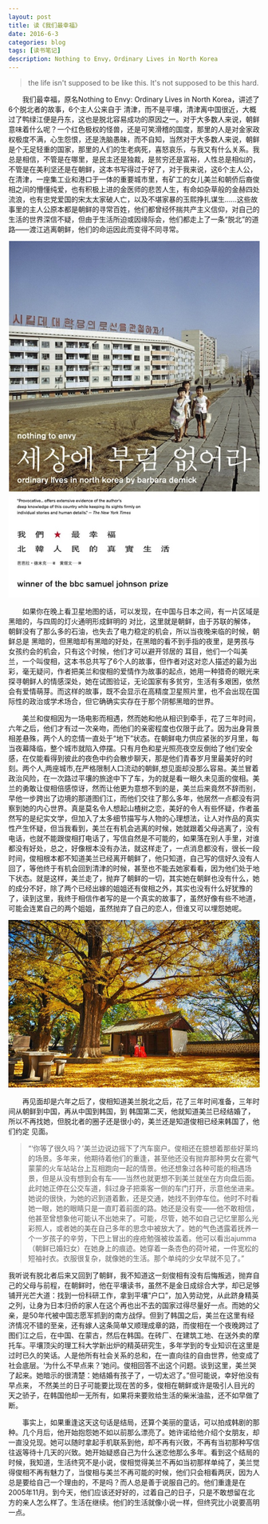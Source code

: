 ```yaml
---
layout: post
title: 读《我们最幸福》
date: 2016-6-3
categories: blog
tags: [读书笔记]
description: Nothing to Envy，Ordinary Lives in North Korea
---
```


> the life isn't supposed to be like this. It's not supposed to be this hard. 

&emsp;&emsp;我们最幸福，原名Nothing to Envy: Ordinary Lives in North Korea，讲述了6个脱北者的故事，6个主人公来自于
清津，而不是平壤，清津离中国很近，大概过了鸭绿江便是丹东，这也是脱北容易成功的原因之一。对于大多数人来说，朝鲜意味着什么呢？一个红色极权的怪兽，还是可笑滑稽的国度，那里的人是对金家政权极度不满，心生怨恨，还是洗脑愚昧，而不自知，当然对于大多数人来说，朝鲜是个无足轻重的国家，那里的人们的生老病死，喜怒哀乐，与我又有什么关系。我总是相信，不管是在哪里，是民主还是独裁，是贫穷还是富裕，人性总是相似的，不管是在美利坚还是在朝鲜，这本书写得过于好了，对于我来说，这6个主人公，在清津，一座集工业和港口于一体的重要城市里，有矿工的女儿美兰和朝侨后裔俊相之间的懵懂纯爱，也有积极上进的金医师的悲苦人生，有命如杂草般的金赫四处流浪，也有忠党爱国的宋太太家破人亡，以及不堪家暴的玉熙挣扎谋生……这些故事里的主人公原本都是朝鲜的寻常百姓，他们都曾经怀揣共产主义信仰，对自己的生活的世界深信不疑，但由于生活所迫或因缘际会，他们都走上了一条“脱北”的道路——渡江逃离朝鲜，他们的命运因此而变得不同寻常。

<center><img src="https://raw.githubusercontent.com/whuhan2013/ImageRepertory/master/blog/blog26.jpg"></center>


&emsp;&emsp;如果你在晚上看卫星地图的话，可以发现，在中国与日本之间，有一片区域是黑暗的，与四周的灯火通明形成鲜明的
对比，这里就是朝鲜，由于苏联的解体，朝鲜没有了那么多的石油，也失去了电力稳定的机会，所以当夜晚来临的时候，朝鲜总是
黑暗的，但黑暗却有黑暗的好处，在黑暗的看不到手指的夜里，是男孩与女孩约会的机会，只有这个时候，他们才可以避开邻居的
耳目，他们一个叫美兰，一个叫俊相，这本书总共写了6个人的故事，但作者对这对恋人描述的最为出彩，毫无疑问，作者把美兰和俊相的爱情作为故事的起点，她用一种猎奇的眼光来探寻朝鲜人的情感深处，她在试图验证，无论国家有多贫穷，生活有多艰困，依然会有爱情萌芽。而这样的故事，既不会显示在高精度卫星照片里，也不会出现在国际性的政治或学术场合，但它确确实实存在于那个阴郁黑暗的世界。 


&emsp;&emsp;美兰和俊相因为一场电影而相遇，然而她和他从相识到牵手，花了三年时间，六年之后，他们才有过一次亲吻，而他们的亲密程度也仅限于此了。因为出身背景相差悬殊，两个人的恋情一直处于“地下”状态。在朝鲜电力供应紧张的岁月里，每当夜幕降临，整个城市就陷入停摆。只有月色和星光照亮夜空反倒给了他们安全感，在仅能看得到彼此的夜色中约会散步聊天，那是他们青春岁月里最美好的时刻。两个人,两座城市,在严格限制人口流动的朝鲜,想见面却没那么容易。美兰冒着政治风险，在一次路过平壤的旅途中下了车，为的就是看一眼久未见面的俊相。美兰的勇敢让俊相倍感惊讶，然而让他更为意想不到的是，美兰后来竟然不辞而别，早他一步跨出了边境的那道图们江，而他们交往了那么多年，他居然一点都没有洞察到她的内心世界。真是莫名令人想起山楂树之恋，美好的令人有些怀疑，作者虽然写的是纪实文学，但加入了太多细节描写与人物的心理想法，让人对作品的真实性产生怀疑，但当我看到，美兰在有机会逃离的时候，她就跟着父母逃离了，没有电话，也就不能跟俊相打电话了，写信自然是不可能的，如果落在别人手里，对谁都没有好处，总之，好像根本没有办法，就这样走了，一点消息都没有，很长一段时间，俊相根本都不知道美兰已经离开朝鲜了，他只知道，自己写的信好久没有人回了，等他终于有机会回到清津的时候，甚至也不能去她家看看，因为他们处于地下状态。就是这样，美兰走了，抛弃了朝鲜的一切，其实她在朝鲜也没有什么，她的成分不好，除了两个已经出嫁的姐姐还有俊相之外，其实也没有什么好犹豫的了，读到这里，我终于相信作者写的是一个真实的故事了，虽然好像有些不地道，可能会连累自己的两个姐姐，虽然抛弃了自己的恋人，但谁又可以埋怨她呢。           

<center><img src="https://raw.githubusercontent.com/whuhan2013/ImageRepertory/master/blog/blog27.jpg"></center>


&emsp;&emsp;再见面却是六年之后了，俊相知道美兰脱北之后，花了三年时间准备，三年时间从朝鲜到中国，再从中国到韩国，到
韩国第二天，他就知道美兰已经结婚了，所以不再找她，但脱北者的圈子还是很小的，美兰还是知道俊相已经来韩国了，他们约定
见面。

> “‘你等了很久吗？’美兰边说边摇下了汽车窗户。俊相还在臆想着那些好莱坞的场景。多年来，他期待着他们的重逢，甚至他还没有抛弃那种男女在雾气蒙蒙的火车站站台上互相跑向一起的情景。他还想象过各种可能的相遇场景，但是从没有想到会有车——当然也就更想不到美兰就坐在方向盘后面。此时她正停在公交车道，斜过身子把乘客一侧的车门打开，示意他坐进来。她说的很快，为她的迟到道着歉，还是交通，她找不到停车位。他时不时看她一眼，她的眼睛只是一直盯着前面的路。她还是没有变——他不敢相信，他甚至曾想象他可能认不出她来了。可能，尽管，她不如自己记忆里那么光彩照人，或者她的美在自己多年的思念中被放大了。她的气色透露着抚养一个一岁孩子的辛劳，下巴上冒出的痤疮勉强被妆盖着。他可以看出ajumma（朝鲜已婚妇女）在她身上的痕迹。她穿着一条杏色的荷叶裙，一件宽松的短袖衬衣。衣服很复杂，就像她的生活。那个单纯的少女早就不见了。”


我听说有脱北者后来又回到了朝鲜，我不知道这一刻俊相有没有后悔叛逃，抛弃自己的父母与前程，在朝鲜时，他在平壤读书，虽然不是金日成综合大学，却已足够铺开光芒大道：找到一份科研工作，拿到平壤“户口”，加入劳动党，从此跻身精英之列，让身为日本归侨的家人在这个再也出不去的国家过得尽量好一点。而她的父亲，是50年代被中国志愿军抓到的南方战俘。但到了韩国之后，美兰在这里有经济情况不错的至亲，还有嫁人这条简单又顺理成章的路，而俊相在一个夜晚跨过了图们江之后，在中国、在蒙古，然后在韩国。在砖厂、在建筑工地、在送外卖的摩托车。平壤顶尖的理工科大学新出炉的精英研究生，多年学到的专业知识在这里是过时已久的笑话。人是他所有社会关系的总和，在一直向往的自由世界，他变成了社会底层。‘为什么不早点来？’她问。俊相回答不出这个问题。谈到这里，美兰哭了起来。她暗示的很清楚：她结婚有孩子了，一切太迟了。”但可能说，幸好他没有早点来，
不然美兰的日子可能要比现在苦的多，俊相在朝鲜或许是吸引人目光的天之骄子，在韩国他却一无所有，如果将来要败给生活的柴米油盐，还不如早做了断。


&emsp;&emsp;事实上，如果重逢这天这句话是结局，还算个美丽的童话，可以拍成韩剧的那种。几个月后，他开始抱怨她不如以前那么漂亮了。她许诺给他介绍个女朋友，却一直没兑现。她可以随时拿起手机联系到他，却不再有兴致，不再有当初那种写信往返等待十几天的兴致。她开始疑惑自己为什么迷恋他那么多年。看到这个结局的时候，我知道，生活终究不是小说，俊相觉得美兰不再如当初那样单纯了，美兰觉得俊相不再有魅力了，当俊相与美兰不再可能的时候，他们只会相看两厌，因为人总是要给自己一个理由的，不是吗？而人总是善于说服自己的。他们重逢是在2005年11月。到今天，他们应该还好好的，过着自己的日子，只是不敢想留在北方的亲人怎么样了。生活在继续。他们的生活就像小说一样，但终究比小说要高明一点。




